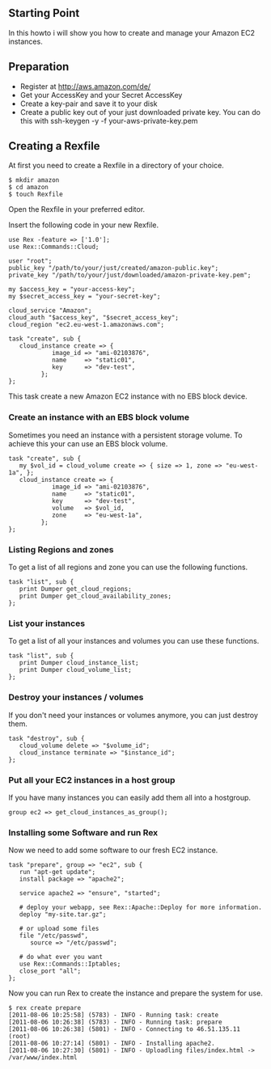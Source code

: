 ## Starting Point

In this howto i will show you how to create and manage your Amazon EC2 instances.

## Preparation

-   Register at http://aws.amazon.com/de/
-   Get your AccessKey and your Secret AccessKey
-   Create a key-pair and save it to your disk
-   Create a public key out of your just downloaded private key. You can do this with ssh-keygen -y -f your-aws-private-key.pem

## Creating a Rexfile

At first you need to create a Rexfile in a directory of your choice.

    $ mkdir amazon
    $ cd amazon
    $ touch Rexfile

Open the Rexfile in your preferred editor.

Insert the following code in your new Rexfile.

    use Rex -feature => ['1.0'];
    use Rex::Commands::Cloud;

    user "root";
    public_key "/path/to/your/just/created/amazon-public.key";
    private_key "/path/to/your/just/downloaded/amazon-private-key.pem";

    my $access_key = "your-access-key";
    my $secret_access_key = "your-secret-key";

    cloud_service "Amazon";
    cloud_auth "$access_key", "$secret_access_key";
    cloud_region "ec2.eu-west-1.amazonaws.com";

    task "create", sub {
       cloud_instance create => { 
                image_id => "ami-02103876",
                name     => "static01",
                key      => "dev-test",
             };
    };

This task create a new Amazon EC2 instance with no EBS block device.

### Create an instance with an EBS block volume

Sometimes you need an instance with a persistent storage volume. To achieve this your can use an EBS block volume.

    task "create", sub {
       my $vol_id = cloud_volume create => { size => 1, zone => "eu-west-1a", };
       cloud_instance create => { 
                image_id => "ami-02103876",
                name     => "static01",
                key      => "dev-test",
                volume   => $vol_id,
                zone     => "eu-west-1a",
             };
    };

### Listing Regions and zones

To get a list of all regions and zone you can use the following functions.

    task "list", sub {
       print Dumper get_cloud_regions;
       print Dumper get_cloud_availability_zones;
    };

### List your instances

To get a list of all your instances and volumes you can use these functions.

    task "list", sub {
       print Dumper cloud_instance_list;
       print Dumper cloud_volume_list;
    };

### Destroy your instances / volumes

If you don't need your instances or volumes anymore, you can just destroy them.

    task "destroy", sub {
       cloud_volume delete => "$volume_id";
       cloud_instance terminate => "$instance_id";
    };

### Put all your EC2 instances in a host group

If you have many instances you can easily add them all into a hostgroup.

    group ec2 => get_cloud_instances_as_group();

### Installing some Software and run Rex

Now we need to add some software to our fresh EC2 instance.

    task "prepare", group => "ec2", sub {
       run "apt-get update";
       install package => "apache2";

       service apache2 => "ensure", "started";

       # deploy your webapp, see Rex::Apache::Deploy for more information.
       deploy "my-site.tar.gz";

       # or upload some files
       file "/etc/passwd",
          source => "/etc/passwd";

       # do what ever you want
       use Rex::Commands::Iptables;
       close_port "all";
    };

Now you can run Rex to create the instance and prepare the system for use.

    $ rex create prepare
    [2011-08-06 10:25:58] (5783) - INFO - Running task: create
    [2011-08-06 10:26:38] (5783) - INFO - Running task: prepare
    [2011-08-06 10:26:38] (5801) - INFO - Connecting to 46.51.135.11 (root)
    [2011-08-06 10:27:14] (5801) - INFO - Installing apache2.
    [2011-08-06 10:27:30] (5801) - INFO - Uploadling files/index.html -> /var/www/index.html
